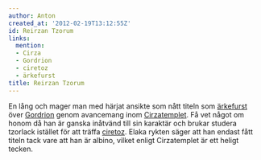 ```yaml
---
author: Anton
created_at: '2012-02-19T13:12:55Z'
id: Reirzan Tzorum
links:
  mention:
  - Cirza
  - Gordrion
  - ciretoz
  - ärkefurst
title: Reirzan Tzorum
---
```


En lång och mager man med härjat ansikte som nått titeln som [ärkefurst] över [Gordrion] genom
avancemang inom [Cirzatemplet]. Få vet något om honom då han är ganska inåtvänd till sin karaktär
och brukar studera tzorlack istället för att träffa [ciretoz]. Elaka rykten säger att han endast
fått titeln tack vare att han är albino, vilket enligt Cirzatemplet är ett heligt tecken.

  [ärkefurst]: ärkefurst
  [Gordrion]: Gordrion
  [Cirzatemplet]: Cirza
  [ciretoz]: ciretoz
